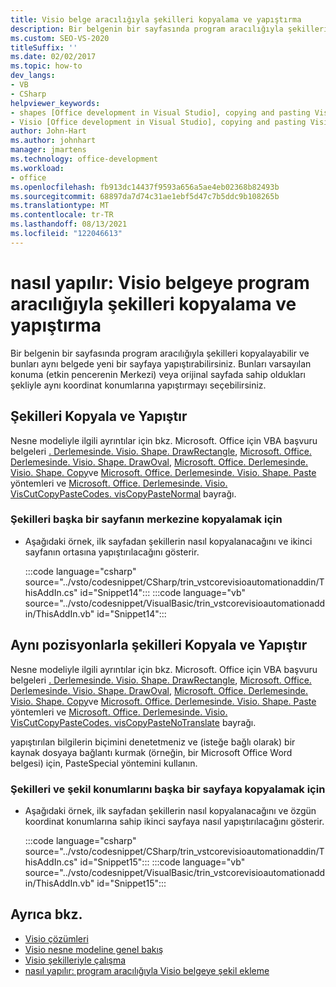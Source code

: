 ```yaml
---
title: Visio belge aracılığıyla şekilleri kopyalama ve yapıştırma
description: Bir belgenin bir sayfasında program aracılığıyla şekilleri nasıl kopyalayabileceğinizi ve bunları aynı belgede yeni bir sayfaya yapıştırabileceğinizi öğrenin.
ms.custom: SEO-VS-2020
titleSuffix: ''
ms.date: 02/02/2017
ms.topic: how-to
dev_langs:
- VB
- CSharp
helpviewer_keywords:
- shapes [Office development in Visual Studio], copying and pasting Visio shapes
- Visio [Office development in Visual Studio], copying and pasting Visio shapes
author: John-Hart
ms.author: johnhart
manager: jmartens
ms.technology: office-development
ms.workload:
- office
ms.openlocfilehash: fb913dc14437f9593a656a5ae4eb02368b82493b
ms.sourcegitcommit: 68897da7d74c31ae1ebf5d47c7b5ddc9b108265b
ms.translationtype: MT
ms.contentlocale: tr-TR
ms.lasthandoff: 08/13/2021
ms.locfileid: "122046613"
---
```

# <a name="how-to-programmatically-copy-and-paste-shapes-in-a-visio-document"></a>nasıl yapılır: Visio belgeye program aracılığıyla şekilleri kopyalama ve yapıştırma
  Bir belgenin bir sayfasında program aracılığıyla şekilleri kopyalayabilir ve bunları aynı belgede yeni bir sayfaya yapıştırabilirsiniz. Bunları varsayılan konuma (etkin pencerenin Merkezi) veya orijinal sayfada sahip oldukları şekliyle aynı koordinat konumlarına yapıştırmayı seçebilirsiniz.

## <a name="copy-and-paste-shapes"></a>Şekilleri Kopyala ve Yapıştır
 Nesne modeliyle ilgili ayrıntılar için bkz. Microsoft. Office için VBA başvuru belgeleri [. Derlemesinde. Visio. Shape. DrawRectangle](/office/vba/api/Visio.Shape.DrawRectangle), [Microsoft. Office. Derlemesinde. Visio. Shape. DrawOval](/office/vba/api/Visio.Shape.DrawOval), [Microsoft. Office. Derlemesinde. Visio. Shape. Copy](/office/vba/api/Visio.Shape.Copy)ve [Microsoft. Office. Derlemesinde. Visio. Shape. Paste](/office/vba/api/Visio.Shape.Paste) yöntemleri ve [Microsoft. Office. Derlemesinde. Visio. VisCutCopyPasteCodes. visCopyPasteNormal](/office/vba/api/Visio.viscutcopypastecodes) bayrağı.

### <a name="to-copy-shapes-to-the-center-of-another-page"></a>Şekilleri başka bir sayfanın merkezine kopyalamak için

- Aşağıdaki örnek, ilk sayfadan şekillerin nasıl kopyalanacağını ve ikinci sayfanın ortasına yapıştırılacağını gösterir.

     :::code language="csharp" source="../vsto/codesnippet/CSharp/trin_vstcorevisioautomationaddin/ThisAddIn.cs" id="Snippet14":::
     :::code language="vb" source="../vsto/codesnippet/VisualBasic/trin_vstcorevisioautomationaddin/ThisAddIn.vb" id="Snippet14":::

## <a name="copy-and-paste-shapes-with-the-same-positions"></a>Aynı pozisyonlarla şekilleri Kopyala ve Yapıştır
 Nesne modeliyle ilgili ayrıntılar için bkz. Microsoft. Office için VBA başvuru belgeleri [. Derlemesinde. Visio. Shape. DrawRectangle](/office/vba/api/Visio.Shape.DrawRectangle), [Microsoft. Office. Derlemesinde. Visio. Shape. DrawOval](/office/vba/api/Visio.Shape.DrawOval), [Microsoft. Office. Derlemesinde. Visio. Shape. Copy](/office/vba/api/Visio.Shape.Copy)ve [Microsoft. Office. Derlemesinde. Visio. Shape. Paste](/office/vba/api/Visio.Shape.Paste) yöntemleri ve [Microsoft. Office. Derlemesinde. Visio. VisCutCopyPasteCodes. visCopyPasteNoTranslate](/office/vba/api/Visio.viscutcopypastecodes) bayrağı.

 yapıştırılan bilgilerin biçimini denetetmeniz ve (isteğe bağlı olarak) bir kaynak dosyaya bağlantı kurmak (örneğin, bir Microsoft Office Word belgesi) için, PasteSpecial yöntemini kullanın.

### <a name="to-copy-shapes-and-shape-locations-to-another-page"></a>Şekilleri ve şekil konumlarını başka bir sayfaya kopyalamak için

- Aşağıdaki örnek, ilk sayfadan şekillerin nasıl kopyalanacağını ve özgün koordinat konumlarına sahip ikinci sayfaya nasıl yapıştırılacağını gösterir.

     :::code language="csharp" source="../vsto/codesnippet/CSharp/trin_vstcorevisioautomationaddin/ThisAddIn.cs" id="Snippet15":::
     :::code language="vb" source="../vsto/codesnippet/VisualBasic/trin_vstcorevisioautomationaddin/ThisAddIn.vb" id="Snippet15":::

## <a name="see-also"></a>Ayrıca bkz.
- [Visio çözümleri](../vsto/visio-solutions.md)
- [Visio nesne modeline genel bakış](../vsto/visio-object-model-overview.md)
- [Visio şekilleriyle çalışma](../vsto/working-with-visio-shapes.md)
- [nasıl yapılır: program aracılığıyla Visio belgeye şekil ekleme](../vsto/how-to-programmatically-add-shapes-to-a-visio-document.md)
